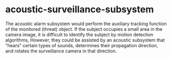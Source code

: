 # acoustic-surveillance-subsystem
The acoustic alarm subsystem would perform the auxiliary tracking function of the monitored (threat) object. If the subject occupies a small area in the camera image, it is difficult to identify  the subject  by motion detection algorithms, However, they could be assisted by an acoustic subsystem that "hears" certain types of sounds, determines their propagation direction, and rotates the surveillance camera in that direction.
